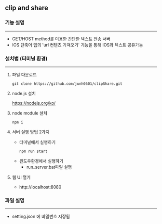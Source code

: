 ## clip and share 


### 기능 설명
--------------------------
* GET/HOST method를 이용한 간단한 텍스트 전송 서버
* IOS 단축어 앱의 'url 컨텐츠 가져오기' 기능을 통해 IOS와 텍스트 공유가능




### 설치법 (터미널 환경)

---------------------
1. 파일 다운로드

    ```git
    git clone https://github.com/junh0601/clipShare.git
    ```

2. node.js 설치

    https://nodejs.org/ko/


3. node module 설치
    ```
    npm i 
    ```

4. 서버 실행 방법 2가지 
   * 터미널에서 실행하기
        ```
        npm run start
        ``` 
    * 윈도우환경에서 실행하기
        - run_server.bat파일 실행
5. 웹 UI 열기
    - http://localhost:8080



### 파일 설명
----------------------------
* setting.json 에 비밀번호 저장됨
